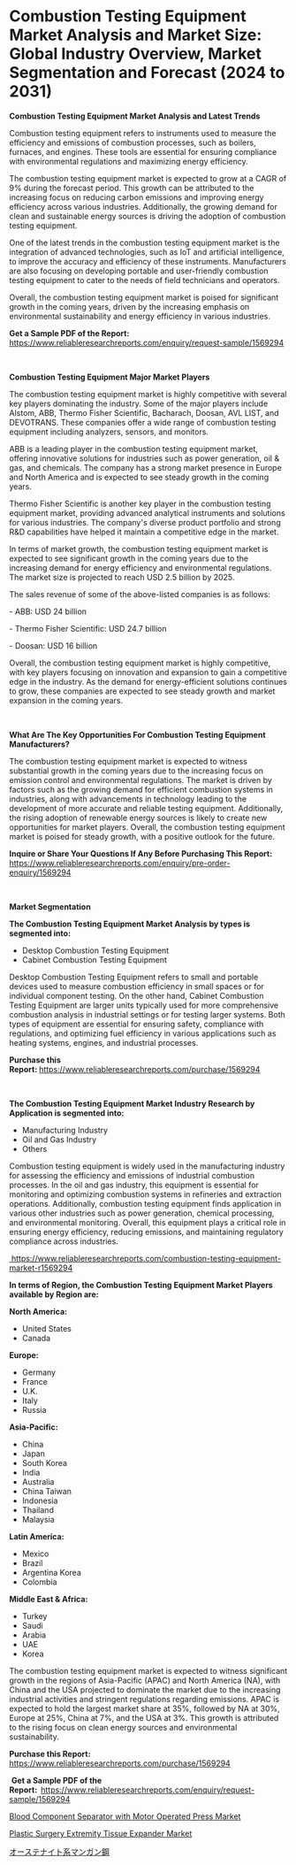 <p><h1>Combustion Testing Equipment Market Analysis and Market Size: Global Industry Overview, Market Segmentation and Forecast (2024 to 2031)</h1></p><p><strong>Combustion Testing Equipment Market Analysis and Latest Trends</strong></p>
<p><p>Combustion testing equipment refers to instruments used to measure the efficiency and emissions of combustion processes, such as boilers, furnaces, and engines. These tools are essential for ensuring compliance with environmental regulations and maximizing energy efficiency.</p><p>The combustion testing equipment market is expected to grow at a CAGR of 9% during the forecast period. This growth can be attributed to the increasing focus on reducing carbon emissions and improving energy efficiency across various industries. Additionally, the growing demand for clean and sustainable energy sources is driving the adoption of combustion testing equipment.</p><p>One of the latest trends in the combustion testing equipment market is the integration of advanced technologies, such as IoT and artificial intelligence, to improve the accuracy and efficiency of these instruments. Manufacturers are also focusing on developing portable and user-friendly combustion testing equipment to cater to the needs of field technicians and operators.</p><p>Overall, the combustion testing equipment market is poised for significant growth in the coming years, driven by the increasing emphasis on environmental sustainability and energy efficiency in various industries.</p></p>
<p><strong>Get a Sample PDF of the Report:&nbsp;</strong> <a href="https://www.reliableresearchreports.com/enquiry/request-sample/1569294">https://www.reliableresearchreports.com/enquiry/request-sample/1569294</a></p>
<p>&nbsp;</p>
<p><strong>Combustion Testing Equipment Major Market Players</strong></p>
<p><p>The combustion testing equipment market is highly competitive with several key players dominating the industry. Some of the major players include Alstom, ABB, Thermo Fisher Scientific, Bacharach, Doosan, AVL LIST, and DEVOTRANS. These companies offer a wide range of combustion testing equipment including analyzers, sensors, and monitors.</p><p>ABB is a leading player in the combustion testing equipment market, offering innovative solutions for industries such as power generation, oil & gas, and chemicals. The company has a strong market presence in Europe and North America and is expected to see steady growth in the coming years.</p><p>Thermo Fisher Scientific is another key player in the combustion testing equipment market, providing advanced analytical instruments and solutions for various industries. The company's diverse product portfolio and strong R&D capabilities have helped it maintain a competitive edge in the market.</p><p>In terms of market growth, the combustion testing equipment market is expected to see significant growth in the coming years due to the increasing demand for energy efficiency and environmental regulations. The market size is projected to reach USD 2.5 billion by 2025.</p><p>The sales revenue of some of the above-listed companies is as follows:</p><p>- ABB: USD 24 billion</p><p>- Thermo Fisher Scientific: USD 24.7 billion</p><p>- Doosan: USD 16 billion</p><p>Overall, the combustion testing equipment market is highly competitive, with key players focusing on innovation and expansion to gain a competitive edge in the industry. As the demand for energy-efficient solutions continues to grow, these companies are expected to see steady growth and market expansion in the coming years.</p></p>
<p>&nbsp;</p>
<p><strong>What Are The Key Opportunities For Combustion Testing Equipment Manufacturers?</strong></p>
<p><p>The combustion testing equipment market is expected to witness substantial growth in the coming years due to the increasing focus on emission control and environmental regulations. The market is driven by factors such as the growing demand for efficient combustion systems in industries, along with advancements in technology leading to the development of more accurate and reliable testing equipment. Additionally, the rising adoption of renewable energy sources is likely to create new opportunities for market players. Overall, the combustion testing equipment market is poised for steady growth, with a positive outlook for the future.</p></p>
<p><strong>Inquire or Share Your Questions If Any Before Purchasing This Report:</strong> <a href="https://www.reliableresearchreports.com/enquiry/pre-order-enquiry/1569294">https://www.reliableresearchreports.com/enquiry/pre-order-enquiry/1569294</a></p>
<p>&nbsp;</p>
<p><strong>Market Segmentation</strong></p>
<p><strong>The Combustion Testing Equipment Market Analysis by types is segmented into:</strong></p>
<p><ul><li>Desktop Combustion Testing Equipment</li><li>Cabinet Combustion Testing Equipment</li></ul></p>
<p><p>Desktop Combustion Testing Equipment refers to small and portable devices used to measure combustion efficiency in small spaces or for individual component testing. On the other hand, Cabinet Combustion Testing Equipment are larger units typically used for more comprehensive combustion analysis in industrial settings or for testing larger systems. Both types of equipment are essential for ensuring safety, compliance with regulations, and optimizing fuel efficiency in various applications such as heating systems, engines, and industrial processes.</p></p>
<p><strong>Purchase this Report:&nbsp;</strong><a href="https://www.reliableresearchreports.com/purchase/1569294">https://www.reliableresearchreports.com/purchase/1569294</a></p>
<p>&nbsp;</p>
<p><strong>The Combustion Testing Equipment Market Industry Research by Application is segmented into:</strong></p>
<p><ul><li>Manufacturing Industry</li><li>Oil and Gas Industry</li><li>Others</li></ul></p>
<p><p>Combustion testing equipment is widely used in the manufacturing industry for assessing the efficiency and emissions of industrial combustion processes. In the oil and gas industry, this equipment is essential for monitoring and optimizing combustion systems in refineries and extraction operations. Additionally, combustion testing equipment finds application in various other industries such as power generation, chemical processing, and environmental monitoring. Overall, this equipment plays a critical role in ensuring energy efficiency, reducing emissions, and maintaining regulatory compliance across industries.</p></p>
<p><a href="https://www.reliableresearchreports.com/combustion-testing-equipment-market-r1569294">&nbsp;https://www.reliableresearchreports.com/combustion-testing-equipment-market-r1569294</a></p>
<p><strong>In terms of Region, the Combustion Testing Equipment Market Players available by Region are:</strong></p>
<p>
    <p> <strong> North America: </strong>
        <ul>
            <li>United States</li>
            <li>Canada</li>
        </ul>
        </p> 
    <p> <strong> Europe: </strong>
        <ul>
            <li>Germany</li>
            <li>France</li>
            <li>U.K.</li>
            <li>Italy</li>
            <li>Russia</li>
        </ul>
        </p> 
    <p> <strong> Asia-Pacific: </strong>
        <ul>
            <li>China</li>
            <li>Japan</li>
            <li>South Korea</li>
            <li>India</li>
            <li>Australia</li>
            <li>China Taiwan</li>
            <li>Indonesia</li>
            <li>Thailand</li>
            <li>Malaysia</li>
        </ul>
        </p> 
    <p> <strong> Latin America: </strong>
        <ul>
            <li>Mexico</li>
            <li>Brazil</li>
            <li>Argentina Korea</li>
            <li>Colombia</li>
        </ul>
        </p> 
    <p> <strong> Middle East & Africa: </strong>
        <ul>
            <li>Turkey</li>
            <li>Saudi</li>
            <li>Arabia</li>
            <li>UAE</li>
            <li>Korea</li>
        </ul>
    </p>
    </p>
<p><p>The combustion testing equipment market is expected to witness significant growth in the regions of Asia-Pacific (APAC) and North America (NA), with China and the USA projected to dominate the market due to the increasing industrial activities and stringent regulations regarding emissions. APAC is expected to hold the largest market share at 35%, followed by NA at 30%, Europe at 25%, China at 7%, and the USA at 3%. This growth is attributed to the rising focus on clean energy sources and environmental sustainability.</p></p>
<p><strong>Purchase this Report: </strong><a href="https://www.reliableresearchreports.com/purchase/1569294">https://www.reliableresearchreports.com/purchase/1569294</a></p>
<p>&nbsp;<strong>Get a Sample PDF of the Report:&nbsp;&nbsp;</strong><a href="https://www.reliableresearchreports.com/enquiry/request-sample/1569294">https://www.reliableresearchreports.com/enquiry/request-sample/1569294</a></p>
<p><strong></strong></p>
<p><p><a href="https://www.linkedin.com/pulse/blood-component-separator-motor-operated-press-market-fzdse?trackingId=OyxfjGDOyQ1bFftVg7qgNQ%3D%3D">Blood Component Separator with Motor Operated Press Market</a></p><p><a href="https://www.linkedin.com/pulse/plastic-surgery-extremity-tissue-expander-market-analysis-sdtce?trackingId=3rdZkB3VDVbt03YZogQuCA%3D%3D">Plastic Surgery Extremity Tissue Expander Market</a></p><p><a href="https://github.com/zoetazuur/Market-Research-Report-List-1/blob/main/258260530018.md">オーステナイト系マンガン鋼</a></p></p>